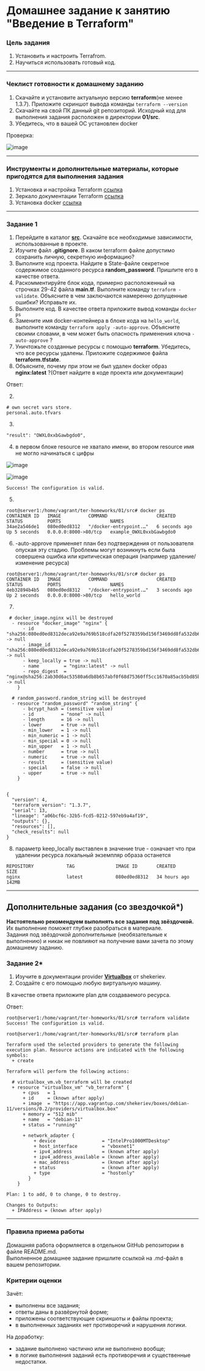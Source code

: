 # Домашнее задание к занятию "Введение в Terraform"

### Цель задания

1. Установить и настроить Terrafrom.
2. Научиться использовать готовый код.

------

### Чеклист готовности к домашнему заданию

1. Скачайте и установите актуальную версию **terraform**(не менее 1.3.7). Приложите скриншот вывода команды ```terraform --version```
2. Скачайте на свой ПК данный git репозиторий. Исходный код для выполнения задания расположен в директории **01/src**.
3. Убедитесь, что в вашей ОС установлен docker

Проверка:

![image](https://user-images.githubusercontent.com/5601009/228510638-0fc10b28-9625-44c2-af06-00967f24ef72.png)

------

### Инструменты и дополнительные материалы, которые пригодятся для выполнения задания

1. Установка и настройка Terraform  [ссылка](https://cloud.yandex.ru/docs/tutorials/infrastructure-management/terraform-quickstart#from-yc-mirror)
2. Зеркало документации Terraform  [ссылка](https://registry.tfpla.net/browse/providers) 
3. Установка docker [ссылка](https://docs.docker.com/engine/install/ubuntu/) 
------

### Задание 1

1. Перейдите в каталог [**src**](https://github.com/netology-code/ter-homeworks/tree/main/01/src). Скачайте все необходимые зависимости, использованные в проекте. 
2. Изучите файл **.gitignore**. В каком terraform файле допустимо сохранить личную, секретную информацию?
3. Выполните код проекта. Найдите  в State-файле секретное содержимое созданного ресурса **random_password**. Пришлите его в качестве ответа.
4. Раскомментируйте блок кода, примерно расположенный на строчках 29-42 файла **main.tf**.
Выполните команду ```terraform -validate```. Объясните в чем заключаются намеренно допущенные ошибки? Исправьте их.
5. Выполните код. В качестве ответа приложите вывод команды ```docker ps```
6. Замените имя docker-контейнера в блоке кода на ```hello_world```, выполните команду ```terraform apply -auto-approve```.
Объясните своими словами, в чем может быть опасность применения ключа  ```-auto-approve``` ? 
7. Уничтожьте созданные ресурсы с помощью **terraform**. Убедитесь, что все ресурсы удалены. Приложите содержимое файла **terraform.tfstate**. 
8. Объясните, почему при этом не был удален docker образ **nginx:latest** ?(Ответ найдите в коде проекта или документации)

Ответ:

2) 

```
# own secret vars store.
personal.auto.tfvars
```

3)

```
"result": "OWXL0xxbGawbgdo0",
```

4) в первом блоке resource не хватало имени, во втором resource имя не могло начинаться с цифры

![image](https://user-images.githubusercontent.com/5601009/228778030-e9e70061-0a7d-4ab3-99c3-183942d10de7.png)

![image](https://user-images.githubusercontent.com/5601009/228777851-2d6cef48-fd10-4dec-b181-054edc38a8db.png)

```
Success! The configuration is valid.
```

5)

```
root@server1:/home/vagrant/ter-homeworks/01/src# docker ps
CONTAINER ID   IMAGE          COMMAND                  CREATED         STATUS         PORTS                  NAMES
34ae2a546de1   080ed0ed8312   "/docker-entrypoint.…"   6 seconds ago   Up 5 seconds   0.0.0.0:8000->80/tcp   example_OWXL0xxbGawbgdo0
```

6) -auto-approve применяет план без подтверждения от пользователя опуская эту стадию. Проблемы могут возникнуть если была совершена ошибка или критическая операция (например удаление/изменение ресурса)

```
root@server1:/home/vagrant/ter-homeworks/01/src# docker ps
CONTAINER ID   IMAGE          COMMAND                  CREATED         STATUS         PORTS                  NAMES
4eb32894b4b5   080ed0ed8312   "/docker-entrypoint.…"   3 seconds ago   Up 2 seconds   0.0.0.0:8000->80/tcp   hello_world
```

7)

```
 # docker_image.nginx will be destroyed
  - resource "docker_image" "nginx" {
      - id           = "sha256:080ed0ed8312deca92e9a769b518cdfa20f5278359bd156f3469dd8fa532db6bnginx:latest" -> null
      - image_id     = "sha256:080ed0ed8312deca92e9a769b518cdfa20f5278359bd156f3469dd8fa532db6b" -> null
      - keep_locally = true -> null
      - name         = "nginx:latest" -> null
      - repo_digest  = "nginx@sha256:2ab30d6ac53580a6db8b657abf0f68d75360ff5cc1670a85acb5bd85ba1b19c0" -> null
    }

  # random_password.random_string will be destroyed
  - resource "random_password" "random_string" {
      - bcrypt_hash = (sensitive value)
      - id          = "none" -> null
      - length      = 16 -> null
      - lower       = true -> null
      - min_lower   = 1 -> null
      - min_numeric = 1 -> null
      - min_special = 0 -> null
      - min_upper   = 1 -> null
      - number      = true -> null
      - numeric     = true -> null
      - result      = (sensitive value)
      - special     = false -> null
      - upper       = true -> null
    }


{
  "version": 4,
  "terraform_version": "1.3.7",
  "serial": 13,
  "lineage": "a06bcf6c-32b5-fcd5-0212-597eb9a4af19",
  "outputs": {},
  "resources": [],
  "check_results": null
}
```

8) параметр keep_locally выставлен в значение true - означает что при удалении ресурса локальный экземпляр образа останется 

```
REPOSITORY            TAG               IMAGE ID       CREATED         SIZE
nginx                 latest            080ed0ed8312   34 hours ago    142MB
```

------

## Дополнительные задания (со звездочкой*)

**Настоятельно рекомендуем выполнять все задания под звёздочкой.**   Их выполнение поможет глубже разобраться в материале.   
Задания под звёздочкой дополнительные (необязательные к выполнению) и никак не повлияют на получение вами зачета по этому домашнему заданию. 

### Задание 2*

1. Изучите в документации provider [**Virtualbox**](https://registry.tfpla.net/providers/shekeriev/virtualbox/latest/docs/overview/index) от 
shekeriev.
2. Создайте с его помощью любую виртуальную машину.

В качестве ответа приложите plan для создаваемого ресурса.

Ответ:

```
root@server1:/home/vagrant/ter-homeworks/01/src# terraform validate
Success! The configuration is valid.

root@server1:/home/vagrant/ter-homeworks/01/src# terraform plan

Terraform used the selected providers to generate the following execution plan. Resource actions are indicated with the following symbols:
  + create

Terraform will perform the following actions:

  # virtualbox_vm.vb_terraform will be created
  + resource "virtualbox_vm" "vb_terraform" {
      + cpus   = 1
      + id     = (known after apply)
      + image  = "https://app.vagrantup.com/shekeriev/boxes/debian-11/versions/0.2/providers/virtualbox.box"
      + memory = "512 mib"
      + name   = "debian-11"
      + status = "running"

      + network_adapter {
          + device                 = "IntelPro1000MTDesktop"
          + host_interface         = "vboxnet1"
          + ipv4_address           = (known after apply)
          + ipv4_address_available = (known after apply)
          + mac_address            = (known after apply)
          + status                 = (known after apply)
          + type                   = "hostonly"
        }
    }

Plan: 1 to add, 0 to change, 0 to destroy.

Changes to Outputs:
  + IPAddress = (known after apply)
```

------

### Правила приема работы

Домашняя работа оформляется в отдельном GitHub репозитории в файле README.md.   
Выполненное домашнее задание пришлите ссылкой на .md-файл в вашем репозитории.

### Критерии оценки

Зачёт:

* выполнены все задания;
* ответы даны в развёрнутой форме;
* приложены соответствующие скриншоты и файлы проекта;
* в выполненных заданиях нет противоречий и нарушения логики.

На доработку:

* задание выполнено частично или не выполнено вообще;
* в логике выполнения заданий есть противоречия и существенные недостатки. 
